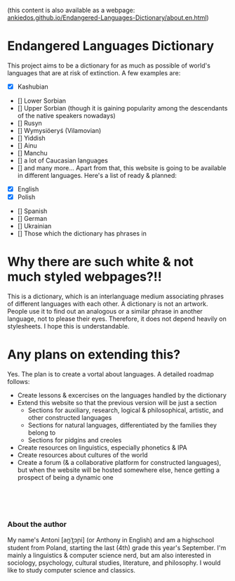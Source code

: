 (this content is also available as a webpage: [ankiedos.github.io/Endangered-Languages-Dictionary/about.en.html](ankiedos.github.io/Endangered-Languages-Dictionary/about.en.html))
# Endangered Languages Dictionary
This project aims to be a dictionary for as much as possible of world's languages that are at risk of extinction. A few examples are:
- [x] Kashubian
- [] Lower Sorbian
- [] Upper Sorbian (though it is gaining popularity among the descendants of the native speakers nowadays)
- [] Rusyn
- [] Wymysiöeryś (Vilamovian)
- [] Yiddish
- [] Ainu
- [] Manchu
- [] a lot of Caucasian languages
- [] and many more...
Apart from that, this website is going to be available in different languages. Here's a list of ready & planned:
- [x] English
- [x] Polish
- [] Spanish
- [] German
- [] Ukrainian
- [] Those which the dictionary has phrases in

# Why there are such white & not much styled webpages?!!
This is a dictionary, which is an interlanguage medium associating phrases of different languages with each other. A dictionary is not an artwork. People use it to find out an analogous or a similar phrase in another language, not to please their eyes.
Therefore, it does not depend heavily on stylesheets. I hope this is understandable.

# Any plans on extending this?
Yes. The plan is to create a vortal about languages. A detailed roadmap follows:
- Create lessons & excercises on the languages handled by the dictionary
- Extend this website so that the previous version will be just a section
  - Sections for auxiliary, research, logical & philosophical, artistic, and other constructed languages
  - Sections for natural languages, differentiated by the families they belong to
  - Sections for pidgins and creoles
- Create resources on linguistics, especially phonetics & IPA
- Create resources about cultures of the world
- Create a forum (& a collaborative platform for constructed languages), but when the website will be hosted somewhere else, hence getting a prospect of being a dynamic one

<br>
<br>
<br>

### About the author
My name's Antoni \[an̪ˈt̪ɔɲi\] (or Anthony in English) and am a highschool student from Poland, starting the last (4th) grade this year's September.
I'm mainly a linguistics & computer science nerd, but am also interested in sociology, psychology, cultural studies, literature, and philosophy.
I would like to study computer science and classics.